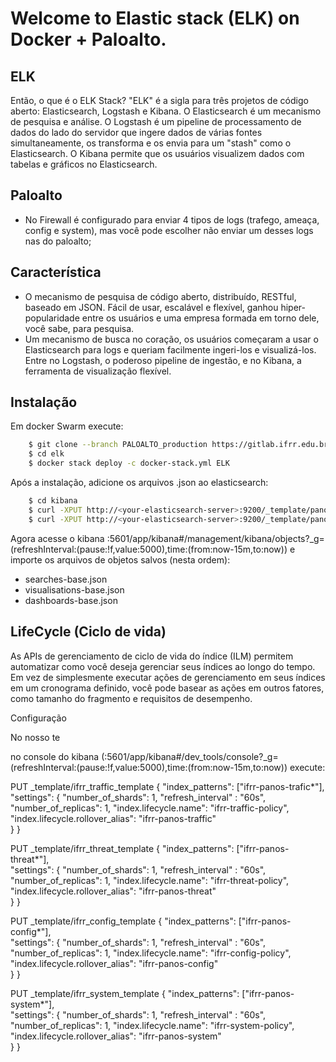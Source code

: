 # Welcome to Elastic stack (ELK) on Docker + Paloalto.

## ELK

Então, o que é o ELK Stack? "ELK" é a sigla para três projetos de código aberto: Elasticsearch, Logstash e Kibana. O Elasticsearch é um mecanismo de pesquisa e análise. O Logstash é um pipeline de processamento de dados do lado do servidor que ingere dados de várias fontes simultaneamente, os transforma e os envia para um "stash" como o Elasticsearch.
O Kibana permite que os usuários visualizem dados com tabelas e gráficos no Elasticsearch.

## Paloalto

- No Firewall é configurado para enviar 4 tipos de logs (trafego, ameaça, config e system), mas você pode escolher não enviar um desses logs nas do paloalto;

## Característica

- O mecanismo de pesquisa de código aberto, distribuído, RESTful, baseado em JSON. Fácil de usar, escalável e flexível, ganhou hiper-popularidade entre os usuários e uma empresa formada em torno dele, você sabe, para pesquisa.
- Um mecanismo de busca no coração, os usuários começaram a usar o Elasticsearch para logs e queriam facilmente ingeri-los e visualizá-los. Entre no Logstash, o poderoso pipeline de ingestão, e no Kibana, a ferramenta de visualização flexível.

## Instalação

Em docker Swarm execute:

```sh     
    $ git clone --branch PALOALTO_production https://gitlab.ifrr.edu.br/infra/elk.git
    $ cd elk
    $ docker stack deploy -c docker-stack.yml ELK
```

Após a instalação, adicione os arquivos .json ao elasticsearch:

```sh     
    $ cd kibana
    $ curl -XPUT http://<your-elasticsearch-server>:9200/_template/panos-traffic?pretty -H 'Content-Type: application/json' -d @traffic_template_mapping-v1.json
    $ curl -XPUT http://<your-elasticsearch-server>:9200/_template/panos-threat?pretty -H 'Content-Type: application/json' -d @threat_template_mapping-v1.json
```

Agora acesse o kibana <your-elasticsearch-server>:5601/app/kibana#/management/kibana/objects?_g=(refreshInterval:(pause:!f,value:5000),time:(from:now-15m,to:now)) e importe os arquivos de objetos salvos (nesta ordem):

- searches-base.json
- visualisations-base.json
- dashboards-base.json

## LifeCycle (Ciclo de vida)

As APIs de gerenciamento de ciclo de vida do índice (ILM) permitem automatizar como você deseja gerenciar seus índices ao longo do tempo. Em vez de simplesmente executar ações de gerenciamento em seus índices em um cronograma definido, você pode basear as ações em outros fatores, como tamanho do fragmento e requisitos de desempenho.

Configuração

No nosso te

no console do kibana (<your-elasticsearch-server>:5601/app/kibana#/dev_tools/console?_g=(refreshInterval:(pause:!f,value:5000),time:(from:now-15m,to:now)) execute:


PUT _template/ifrr_traffic_template
{
  "index_patterns": ["ifrr-panos-trafic*"],       
  "settings": {
    "number_of_shards": 1,
    "refresh_interval" : "60s",
    "number_of_replicas": 1,
    "index.lifecycle.name": "ifrr-traffic-policy",    
    "index.lifecycle.rollover_alias": "ifrr-panos-traffic"    
  }
}

PUT _template/ifrr_threat_template
{
  "index_patterns": ["ifrr-panos-threat*"],       
  "settings": {
    "number_of_shards": 1,
    "refresh_interval" : "60s",
    "number_of_replicas": 1,
    "index.lifecycle.name": "ifrr-threat-policy",    
    "index.lifecycle.rollover_alias": "ifrr-panos-threat"    
  }
}

PUT _template/ifrr_config_template
{
  "index_patterns": ["ifrr-panos-config*"],       
  "settings": {
    "number_of_shards": 1,
    "refresh_interval" : "60s",
    "number_of_replicas": 1,
    "index.lifecycle.name": "ifrr-config-policy",    
    "index.lifecycle.rollover_alias": "ifrr-panos-config"    
  }
}

PUT _template/ifrr_system_template
{
  "index_patterns": ["ifrr-panos-system*"],       
  "settings": {
    "number_of_shards": 1,
    "refresh_interval" : "60s",
    "number_of_replicas": 1,
    "index.lifecycle.name": "ifrr-system-policy",    
    "index.lifecycle.rollover_alias": "ifrr-panos-system"    
  }
}


